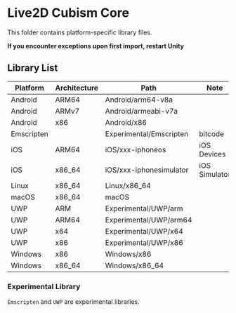 # Live2D Cubism Core

This folder contains platform-specific library files.

**If you encounter exceptions upon first import, restart Unity**

## Library List

| Platform | Architecture | Path | Note |
| --- | --- | --- | --- |
| Android | ARM64 | Android/arm64-v8a |   |
| Android | ARMv7 | Android/armeabi-v7a |   |
| Android | x86 | Android/x86 |   |
| Emscripten |   | Experimental/Emscripten | bitcode |
| iOS | ARM64 | iOS/xxx-iphoneos | iOS Devices |
| iOS | x86_64 | iOS/xxx-iphonesimulator | iOS Simulator |
| Linux | x86_64 | Linux/x86_64 |   |
| macOS | x86_64 | macOS |   |
| UWP | ARM | Experimental/UWP/arm |   |
| UWP | ARM64 | Experimental/UWP/arm64 |   |
| UWP | x64 | Experimental/UWP/x64 |   |
| UWP | x86 | Experimental/UWP/x86 |   |
| Windows | x86 | Windows/x86 |   |
| Windows | x86_64 | Windows/x86_64 |   |

### Experimental Library

`Emscripten` and `UWP` are experimental libraries.
